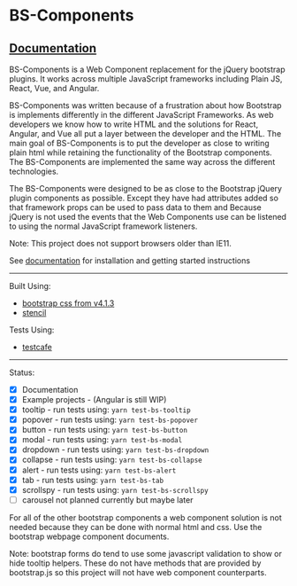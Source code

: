 # BS-Components

## [Documentation](https://bs-components.github.io/)

BS-Components is a Web Component replacement for the jQuery bootstrap plugins.  It works across multiple JavaScript frameworks including Plain JS, React, Vue, and Angular.

BS-Components was written because of a frustration about how Bootstrap is implements differently in the different JavaScript Frameworks.  As web developers we know how to write HTML and the solutions for React, Angular, and Vue all put a layer between the developer and the HTML.  The main goal of BS-Components is to put the developer as close to writing plain html while retaining the functionality of the Bootstrap components.  The BS-Components are implemented the same way across the different technologies.

The BS-Components were designed to be as close to the Bootstrap jQuery plugin components as possible.  Except they have had attributes added so that framework props can be used to pass data to them and Because jQuery is not used the events that the Web Components use can be listened to using the normal JavaScript framework listeners.

Note: This project does not support browsers older than IE11.

See [documentation](https://bs-components.github.io/) for installation and getting started instructions

---

Built Using:

- [bootstrap css from v4.1.3](https://github.com/twbs/bootstrap/releases/tag/v4.1.3)
- [stencil](https://stenciljs.com/)

Tests Using:

- [testcafe](https://github.com/DevExpress/testcafe)

---

Status:

- [x] Documentation
- [x] Example projects - (Angular is still WIP)
- [x] tooltip - run tests using: `yarn test-bs-tooltip`
- [x] popover - run tests using: `yarn test-bs-popover`
- [x] button - run tests using: `yarn test-bs-button`
- [x] modal - run tests using: `yarn test-bs-modal`
- [x] dropdown - run tests using: `yarn test-bs-dropdown`
- [x] collapse - run tests using: `yarn test-bs-collapse`
- [x] alert - run tests using: `yarn test-bs-alert`
- [x] tab - run tests using: `yarn test-bs-tab`
- [x] scrollspy - run tests using: `yarn test-bs-scrollspy`
- [ ] carousel not planned currently but maybe later

For all of the other bootstrap components a web component solution is not needed because they can be done with normal html and css. Use the bootstrap webpage component documents.

Note: bootstrap forms do tend to use some javascript validation to show or hide tooltip helpers. These do not have methods that are provided by bootstrap.js so this project will not have web component counterparts.

